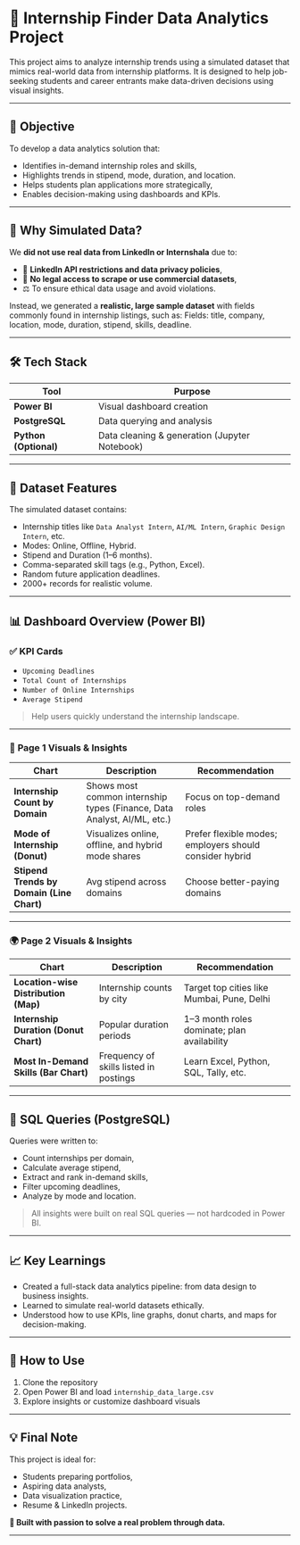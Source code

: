 # 🎯 Internship Finder Data Analytics Project

This project aims to analyze internship trends using a simulated dataset that mimics real-world data from internship platforms. It is designed to help job-seeking students and career entrants make data-driven decisions using visual insights.

---

## 📌 Objective

To develop a data analytics solution that:
- Identifies in-demand internship roles and skills,
- Highlights trends in stipend, mode, duration, and location.
- Helps students plan applications more strategically,
- Enables decision-making using dashboards and KPIs.

---

## 🧠 Why Simulated Data?

We **did not use real data from LinkedIn or Internshala** due to:
- 🔐 **LinkedIn API restrictions and data privacy policies**,
- 📵 **No legal access to scrape or use commercial datasets**,
- ⚖️ To ensure ethical data usage and avoid violations.

Instead, we generated a **realistic, large sample dataset** with fields commonly found in internship listings, such as: 
Fields: title, company, location, mode, duration, stipend, skills, deadline.


---

## 🛠️ Tech Stack

| Tool | Purpose |
|------|---------|
| **Power BI** | Visual dashboard creation |
| **PostgreSQL** | Data querying and analysis |
| **Python (Optional)** | Data cleaning & generation (Jupyter Notebook) |

---

## 📂 Dataset Features

The simulated dataset contains:
- Internship titles like `Data Analyst Intern`, `AI/ML Intern`, `Graphic Design Intern`, etc.
- Modes: Online, Offline, Hybrid.
- Stipend and Duration (1–6 months).
- Comma-separated skill tags (e.g., Python, Excel).
- Random future application deadlines.
- 2000+ records for realistic volume.

---

## 📊 Dashboard Overview (Power BI)

### ✅ **KPI Cards**
- `Upcoming Deadlines`
- `Total Count of Internships`
- `Number of Online Internships`
- `Average Stipend`

> Help users quickly understand the internship landscape.

---

### 📌 **Page 1 Visuals & Insights**

| Chart | Description | Recommendation |
|-------|-------------|----------------|
| **Internship Count by Domain** | Shows most common internship types (Finance, Data Analyst, AI/ML, etc.) | Focus on top-demand roles |
| **Mode of Internship (Donut)** | Visualizes online, offline, and hybrid mode shares | Prefer flexible modes; employers should consider hybrid |
| **Stipend Trends by Domain (Line Chart)** | Avg stipend across domains | Choose better-paying domains |

---

### 🌍 **Page 2 Visuals & Insights**

| Chart | Description | Recommendation |
|-------|-------------|----------------|
| **Location-wise Distribution (Map)** | Internship counts by city | Target top cities like Mumbai, Pune, Delhi |
| **Internship Duration (Donut Chart)** | Popular duration periods | 1–3 month roles dominate; plan availability |
| **Most In-Demand Skills (Bar Chart)** | Frequency of skills listed in postings | Learn Excel, Python, SQL, Tally, etc. |

---

## 🧩 SQL Queries (PostgreSQL)

Queries were written to:
- Count internships per domain,
- Calculate average stipend,
- Extract and rank in-demand skills,
- Filter upcoming deadlines,
- Analyze by mode and location.

> All insights were built on real SQL queries — not hardcoded in Power BI.

---

## 📈 Key Learnings

- Created a full-stack data analytics pipeline: from data design to business insights.
- Learned to simulate real-world datasets ethically.
- Understood how to use KPIs, line graphs, donut charts, and maps for decision-making.

---

## 📢 How to Use

1. Clone the repository
2. Open Power BI and load `internship_data_large.csv`
3. Explore insights or customize dashboard visuals

---

## 💡 Final Note

This project is ideal for:
- Students preparing portfolios,
- Aspiring data analysts,
- Data visualization practice,
- Resume & LinkedIn projects.

**📣 Built with passion to solve a real problem through data.**

---





